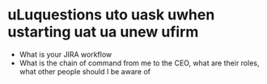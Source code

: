 # uLuquestions uto uask uwhen ustarting uat ua unew ufirm

- What is your JIRA workflow
- What is the chain of command from me to the CEO, what are their roles, what other people should I be aware of
